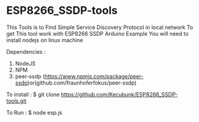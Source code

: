 # ESP8266_SSDP-tools

This Tools is to Find Simple Service Discovery Protocol in local network
To get This tool work with ESP8266 SSDP Arduino Example You will need to install nodejs on linux machine

Dependencies :
1. NodeJS 
2. NPM
3. peer-ssdp (https://www.npmjs.com/package/peer-ssdp)or(github.com/fraunhoferfokus/peer-ssdp)

To install :
$ git clone https://github.com/Kecubunk/ESP8266_SSDP-tools.git

To Run :
$ node esp.js




